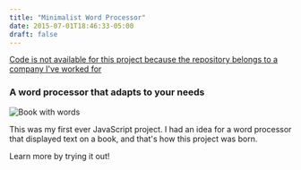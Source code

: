 ```yaml
---
title: "Minimalist Word Processor"
date: 2015-07-01T18:46:33-05:00
draft: false
---
```


[Code is not available for this project because the repository belongs to a company I've worked for](/work/api-keys-app/)

### A word processor that adapts to your needs

<img src="images/word-processor.png" alt="Book with words">


This was my first ever JavaScript project. I had an idea for a word processor that displayed text on a book, and that's how this project was born.

Learn more by trying it out!

